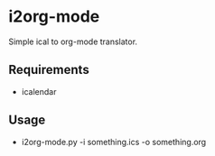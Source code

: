 # i2org-mode
Simple ical to org-mode translator.

## Requirements
   - icalendar

## Usage
   - i2org-mode.py -i something.ics -o something.org
